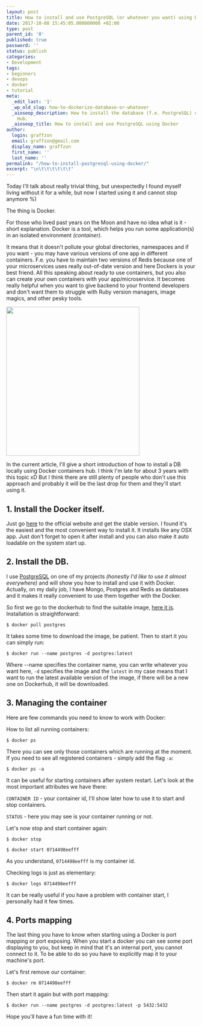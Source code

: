 ```yaml
---
layout: post
title: How to install and use PostgreSQL (or whatever you want) using Docker
date: 2017-10-08 15:45:05.000000000 +02:00
type: post
parent_id: '0'
published: true
password: ''
status: publish
categories:
- Development
tags:
- beginners
- devops
- docker
- tutorial
meta:
  _edit_last: '1'
  _wp_old_slug: how-to-dockerize-database-or-whatever
  _aioseop_description: How to install the database (f.e. PostgreSQL) using Docker
    Hub.
  _aioseop_title: How to install and use PostgreSQL using Docker
author:
  login: graffzon
  email: graffzon@gmail.com
  display_name: graffzon
  first_name: ''
  last_name: ''
permalink: "/how-to-install-postgresql-using-docker/"
excerpt: "\n\t\t\t\t\t\t"
---
```

<p>
				Today I'll talk about really trivial thing, but unexpectedly I found myself living without it for a while, but now I started using it and cannot stop anymore %)</p>
<p>The thing is Docker.</p>
<p><!--more--></p>
<p>For those who lived past years on the Moon and have no idea what is it - short explanation. Docker is a tool, which helps you run some application(s) in an isolated environment <em>(container).</em></p>
<p>It means that it doesn't pollute your global directories, namespaces and if you want - you may have various versions of one app in different containers. F.e. you have to maintain two versions of Redis because one of your microservices uses really out-of-date version and here Dockers is your best friend. All this speaking about ready to use containers, but you also can create your own containers with your app/microservice. It becomes really helpful when you want to give backend to your frontend developers and don't want them to struggle with Ruby version managers, image magics, and other pesky tools.</p>
<p><img class=" wp-image-369 alignleft" src="{{ site.baseurl }}/assets/2017/10/docker-269x300.jpg" alt="" width="354" height="395" /></p>
<p>In the current article, I'll give a short introduction of how to install a DB locally using Docker containers hub. I think I'm late for about 3 years with this topic xD But I think there are still plenty of people who don't use this approach and probably it will be the last drop for them and they'll start using it.</p>
<h2>1. Install the Docker itself.</h2>
<p>Just go <a href="https://docs.docker.com/docker-for-mac/install/#download-docker-for-mac">here</a> to the official website and get the stable version. I found it's the easiest and the most convenient way to install it. It installs like any OSX app. Just don't forget to open it after install and you can also make it auto loadable on the system start up.</p>
<h2>2. Install the DB.</h2>
<p>I use <a href="http://zonov.me/postgresql-transactions-isolation-levels/">PostgreSQL</a> on one of my projects <em>(honestly I'd like to use it almost everywhere)</em> and will show you how to install and use it with Docker. Actually, on my daily job, I have Mongo, Postgres and Redis as databases and it makes it really convenient to use them together with the Docker.</p>
<p>So first we go to the dockerhub to find the suitable image, <a href="https://hub.docker.com/_/postgres/">here it is</a>. Installation is straightforward:</p>
<pre><code>$ docker pull postgres</code></pre>
<p>It takes some time to download the image, be patient. Then to start it you can simply run:</p>
<pre><code>$ docker run --name postgres -d postgres:latest</code></pre>
<p>Where --name specifies the container name, you can write whatever you want here, <code>-d</code> specifies the image and the <code>latest</code> in my case means that I want to run the latest available version of the image, if there will be a new one on Dockerhub, it will be downloaded.</p>
<h2>3. Managing the container</h2>
<p>Here are few commands you need to know to work with Docker:</p>
<p>How to list all running containers:</p>
<pre><code>$ docker ps</code></pre>
<p>There you can see only those containers which are running at the moment. If you need to see all registered containers - simply add the flag <code>-a</code>:</p>
<pre><code>$ docker ps -a</code></pre>
<p>It can be useful for starting containers after system restart. Let's look at the most important attributes we have there:</p>
<p><code>CONTAINER ID</code> - your container id, I'll show later how to use it to start and stop containers.</p>
<p><code>STATUS</code> - here you may see is your container running or not.</p>
<p>Let's now stop and start container again:</p>
<pre><code>$ docker stop</code></pre>
<pre><code>$ docker start 0714498eefff</code></pre>
<p>As you understand, <code>0714498eefff</code> is my container id.</p>
<p>Checking logs is just as elementary:</p>
<pre><code>$ docker logs 0714498eefff</code></pre>
<p>It can be really useful if you have a problem with container start, I personally had it few times.</p>
<h2>4. Ports mapping</h2>
<p>The last thing you have to know when starting using a Docker is port mapping or port exposing. When you start a docker you can see some port displaying to you, but keep in mind that it's an internal port, you cannot connect to it. To be able to do so you have to explicitly map it to your machine's port.</p>
<p>Let's first remove our container:</p>
<pre><code>$ docker rm <span class="s3">0714498eefff</span></code></pre>
<p>Then start it again but with port mapping:</p>
<pre><code>$ docker run --name postgres -d postgres:latest <span class="com">-p 5432:5432</span></code></pre>
<p>Hope you'll have a fun time with it!		</p>
